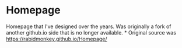 # Homepage
Homepage that I've designed over the years.
Was originally a fork of another github.io side that is no longer available.
    * Original source was https://rabidmonkey.github.io/Homepage/
